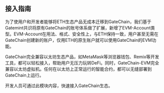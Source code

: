 ## 接入指南

为了使用户和开发者能够将ETH生态产品无成本迁移到GateChain，我们基于Gatemint共识将原有GateChain的账号体系做了扩展，新增了EVM-Account类型。EVM-Account在用法、格式、安全性上，与ETH保持一致，用户甚至无需在GateChain创建新的账户，仅用ETH的原生账户就可以使用GateChain的EVM功能。

GateChain完全兼容以太坊生态产品，如MetaMask等浏览器钱包、Remix等开发工具，都可以轻松接入，帮助用户无压力玩转DeFi。同时，GateChain-EVM完全兼容以太坊虚拟机。任何在以太坊上正常运行的智能合约，都可以无缝部署到GateChain上运行。

开发人员可通过此模块内容，快速接入GateChain生态。






